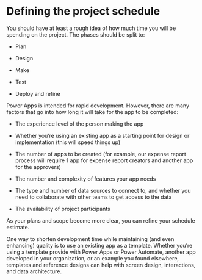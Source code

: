 Defining the project schedule
=============================

You should have at least a rough idea of how much time you will be spending on
the project. The phases should be split to:

-   Plan

-   Design

-   Make

-   Test

-   Deploy and refine

Power Apps is intended for rapid development. However, there are many factors
that go into how long it will take for the app to be completed:

-   The experience level of the person making the app

-   Whether you’re using an existing app as a starting point for design or
    implementation (this will speed things up)

-   The number of apps to be created (for example, our expense report process
    will require 1 app for expense report creators and another app for the
    approvers)

-   The number and complexity of features your app needs

-   The type and number of data sources to connect to, and whether you need to
    collaborate with other teams to get access to the data

-   The availability of project participants

As your plans and scope become more clear, you can refine your schedule
estimate.

One way to shorten development time while maintaining (and even enhancing)
quality is to use an existing app as a template. Whether you’re using a template
provide with Power Apps or Power Automate, another app developed in your
organization, or an example you found elsewhere, templates and reference designs
can help with screen design, interactions, and data architecture.
